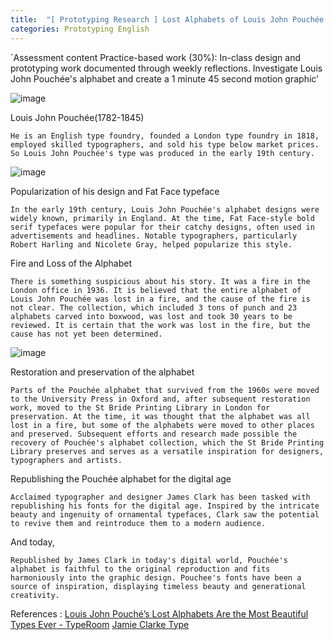 ```yaml
---
title:  "[ Prototyping Research ] Lost Alphabets of Louis John Pouchée #1"
categories: Prototyping English
---
```


`Assessment content Practice-based work (30%): In-class design and prototyping work documented through weekly reflections. Investigate Louis John Pouchée's alphabet and create a 1 minute 45 second motion graphic'

![image](https://photos1.blogger.com/blogger/888/2073/1600/RdR%2014e%20punches%20sh.0.jpg)

Louis John Pouchée(1782-1845)

`He is an English type foundry, founded a London type foundry in 1818, employed skilled typographers, and sold his type below market prices. So Louis John Pouchée's type was produced in the early 19th century.`

![image](https://upload.wikimedia.org/wikipedia/commons/thumb/d/d8/Elephant_sample.png/1200px-Elephant_sample.png)
   

Popularization of his design and Fat Face typeface 

`In the early 19th century, Louis John Pouchée's alphabet designs were widely known, primarily in England. At the time, Fat Face-style bold serif typefaces were popular for their catchy designs, often used in advertisements and headlines. Notable typographers, particularly Robert Harling and Nicolete Gray, helped popularize this style.`
   
   

Fire and Loss of the Alphabet 

`There is something suspicious about his story. It was a fire in the London office in 1936. It is believed that the entire alphabet of Louis John Pouchée was lost in a fire, and the cause of the fire is not clear. The collection, which included 3 tons of punch and 23 alphabets carved into boxwood, was lost and took 30 years to be reviewed. It is certain that the work was lost in the fire, but the cause has not yet been determined.`

![image](https://www.typeroom.eu/assets/original/photographs/article/835/201504/photo.jpg)

Restoration and preservation of the alphabet

`Parts of the Pouchée alphabet that survived from the 1960s were moved to the University Press in Oxford and, after subsequent restoration work, moved to the St Bride Printing Library in London for preservation. At the time, it was thought that the alphabet was all lost in a fire, but some of the alphabets were moved to other places and preserved. Subsequent efforts and research made possible the recovery of Pouchée's alphabet collection, which the St Bride Printing Library preserves and serves as a versatile inspiration for designers, typographers and artists.`

   

Republishing the Pouchée alphabet for the digital age 

`Acclaimed typographer and designer James Clark has been tasked with republishing his fonts for the digital age. Inspired by the intricate beauty and ingenuity of ornamental typefaces, Clark saw the potential to revive them and reintroduce them to a modern audience.`

   

And today, 

`Republished by James Clark in today's digital world, Pouchée's alphabet is faithful to the original reproduction and fits harmoniously into the graphic design. Pouchee's fonts have been a source of inspiration, displaying timeless beauty and generational creativity.`



References :
[Louis John Pouché’s Lost Alphabets Are the Most Beautiful Types Ever -  TypeRoom](https://www.typeroom.eu/article/louis-john-pouch-e-s-lost-alphabets-are-most-beautiful-types-ever)
[Jamie Clarke Type](https://jamieclarketype.com/)
